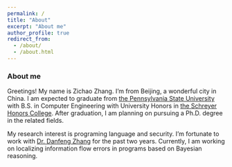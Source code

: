 ```yaml
---
permalink: /
title: "About"
excerpt: "About me"
author_profile: true
redirect_from: 
  - /about/
  - /about.html
---
```

### About me
Greetings! My name is Zichao Zhang. I’m from Beijing, a wonderful city in China. I am expected to graduate from [the Pennsylvania State University](https://www.eecs.psu.edu/) with B.S. in Computer Engineering with University Honors in [the Schreyer Honors College](https://www.shc.psu.edu/). After graduation, I am planning on pursuing a Ph.D. degree in the related fields. 

My research interest is programing language and security. I’m fortunate to work with [Dr. Danfeng Zhang](http://www.cse.psu.edu/~dbz5017/) for the past two years. Currently, I am working on localizing information flow errors in programs based on Bayesian reasoning. 
